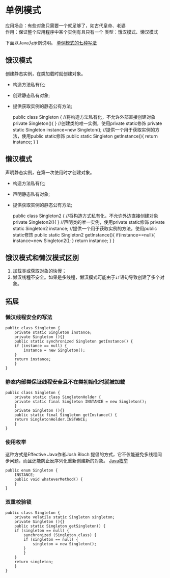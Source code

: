 单例模式
==========
应用场合：有些对象只需要一个就足够了，如古代皇帝、老婆  
作用：保证整个应用程序中某个实例有且只有一个
类型：饿汉模式、懒汉模式

下面以Java为示例说明。
[单例模式的七种写法](http://cantellow.iteye.com/blog/838473)

## 饿汉模式
创建静态实例，在类加载时就创建对象。

* 构造方法私有化;
* 创建静态私有对象;
* 提供获取实例的静态公有方法;


	public class Singleton {
		//将构造方法私有化，不允许外部直接创建对象
		private Singleton(){
		}
		//创建类的唯一实例，使用private static修饰
		private static Singleton instance=new Singleton();
		//提供一个用于获取实例的方法，使用public static修饰
		public static Singleton getInstance(){
			return instance;
		}
	}


## 懒汉模式
声明静态实例，在第一次使用时才创建对象。

* 构造方法私有化;
* 声明静态私有对象;
* 提供获取实例的静态公有方法;

	public class Singleton2 {
		//将构造方式私有化，不允许外边直接创建对象
		private Singleton2(){
		}
		//声明类的唯一实例，使用private static修饰
		private static Singleton2 instance;
		//提供一个用于获取实例的方法，使用public static修饰
		public static Singleton2 getInstance(){
			if(instance==null){
				instance=new Singleton2();
			}
			return instance;
		}
	}


## 饿汉模式和懒汉模式区别
1. 加载类或获取对象的快慢；
2. 懒汉线程不安全。如果是多线程，懒汉模式可能由于`if`语句导致创建了多个对象。

## 拓展

### 懒汉线程安全的写法

	public class Singleton {
	    private static Singleton instance;
	    private Singleton (){}
	    public static synchronized Singleton getInstance() {
		if (instance == null) {
		    instance = new Singleton();
		}
		return instance;
	    }
	}

### 静态内部类保证线程安全且不在类初始化时就被加载

	public class Singleton {
	    private static class SingletonHolder {
		private static final Singleton INSTANCE = new Singleton();
	    }
	    private Singleton (){}
	    public static final Singleton getInstance() {
		return SingletonHolder.INSTANCE;
	    }
	}

### 使用枚举
这种方式是Effective Java作者Josh Bloch 提倡的方式，它不仅能避免多线程同步问题，而且还能防止反序列化重新创建新的对象。
[Java枚举](http://www.cnblogs.com/linjiqin/archive/2011/02/11/1951632.html)

	public enum Singleton {
	    INSTANCE;
	    public void whateverMethod() {
	    }
	}

### 双重校验锁

	public class Singleton {
	    private volatile static Singleton singleton;
	    private Singleton (){}
	    public static Singleton getSingleton() {
		if (singleton == null) {
		    synchronized (Singleton.class) {
			if (singleton == null) {
			    singleton = new Singleton();
			}
		    }
		}
		return singleton;
	    }
	}
